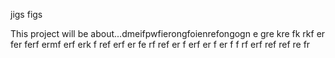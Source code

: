 jigs figs


This project will be about...dmeifpwfierongfoienrefongogn e gre kre fk rkf er fer ferf ermf erf erk f ref erf er fe rf ref er f erf er f er f f rf  erf ref ref re fr
